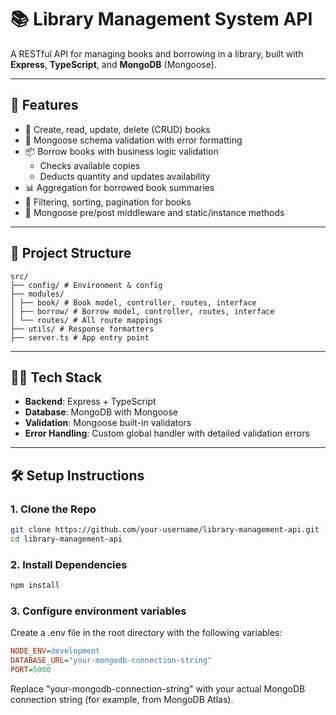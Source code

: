 # 📚 Library Management System API

A RESTful API for managing books and borrowing in a library, built with **Express**, **TypeScript**, and **MongoDB** (Mongoose).

---

## 🚀 Features

- 📖 Create, read, update, delete (CRUD) books
- 🧠 Mongoose schema validation with error formatting
- 📦 Borrow books with business logic validation
  - Checks available copies
  - Deducts quantity and updates availability
- 📊 Aggregation for borrowed book summaries
- 📌 Filtering, sorting, pagination for books
- 🧪 Mongoose pre/post middleware and static/instance methods

---

## 📁 Project Structure
```
src/
├── config/ # Environment & config
├── modules/
│ ├── book/ # Book model, controller, routes, interface
│ ├── borrow/ # Borrow model, controller, routes, interface
│ └── routes/ # All route mappings
├── utils/ # Response formatters
├── server.ts # App entry point
```
---

## 🧑‍💻 Tech Stack

- **Backend**: Express + TypeScript
- **Database**: MongoDB with Mongoose
- **Validation**: Mongoose built-in validators
- **Error Handling**: Custom global handler with detailed validation errors

---

## 🛠️ Setup Instructions

### 1. Clone the Repo

```bash
git clone https://github.com/your-username/library-management-api.git
cd library-management-api
```

### 2. Install Dependencies

```bash
npm install
```

### 3. Configure environment variables
Create a .env file in the root directory with the following variables:

```ini
NODE_ENV=development
DATABASE_URL="your-mongodb-connection-string"
PORT=5000
```
Replace "your-mongodb-connection-string" with your actual MongoDB connection string (for example, from MongoDB Atlas).
